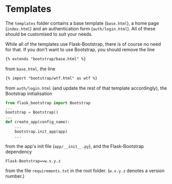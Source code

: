 # Templates

The `templates` folder contains a base template (`base.html`), a home page (`index.html`) and an authentication form (`auth/login.html`). All of these should be customised to suit your needs.

While all of the templates use Flask-Bootstrap, there is of course no need for that. If you don't want to use Bootstrap, you should remove the line

```html
{% extends "bootstrap/base.html" %}
```

from `base.html`, the line

```html
{% import "bootstrap/wtf.html" as wtf %}
```

from `auth/login.html` (and update the rest of that template accordingly), the Bootstrap initialisation

```python
from flask_bootstrap import Bootstrap
...
bootstrap = Bootstrap()
...
def create_app(config_name):
    ...
    bootstrap.init_app(app)
    ...
```

from the app's init file (`app/__init__.py`), and the Flask-Bootstrap dependency

```
Flask-Bootstrap==w.x.y.z
```

from the file `requirements.txt` in the root folder. (`w.x.y.z` denotes a version number.)
